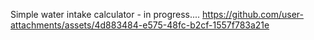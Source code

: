Simple water intake calculator - in progress....
https://github.com/user-attachments/assets/4d883484-e575-48fc-b2cf-1557f783a21e
